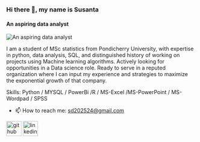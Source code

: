 ### Hi there 👋, my name is Susanta 
#### An aspiring data analyst
![An aspiring data analyst](https://ibb.co/y44Wn2w)

I am a student of MSc statistics from Pondicherry University, with expertise in python, data analysis, SQL, and distinguished history of working on projects using Machine learning algorithms. Actively looking for opportunities in a Data science role. Ready to serve in a reputed organization where I can input my experience and strategies to maximize the exponential growth of that company. 

Skills: Python / MYSQL / PowerBi /R / MS-Excel /MS-PowerPoint / MS-Wordpad / SPSS

- 📫 How to reach me: sd202524@gmail.com 


[<img src='https://cdn.jsdelivr.net/npm/simple-icons@3.0.1/icons/github.svg' alt='github' height='40'>](https://github.com/SusantaStat)  [<img src='https://cdn.jsdelivr.net/npm/simple-icons@3.0.1/icons/linkedin.svg' alt='linkedin' height='40'>](https://www.linkedin.com/in/susantadhurua)  

